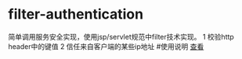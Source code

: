 # filter-authentication

简单调用服务安全实现，使用jsp/servlet规范中filter技术实现。
1 校验http header中的键值
2 信任来自客户端的某些ip地址
#使用说明  [查看](readme.txt)